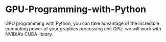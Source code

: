 # GPU-Programming-with-Python
GPU programming with Python, you can take advantage of the incredible computing power of your graphics processing unit GPU. we will work with NVIDIA’s CUDA library.
